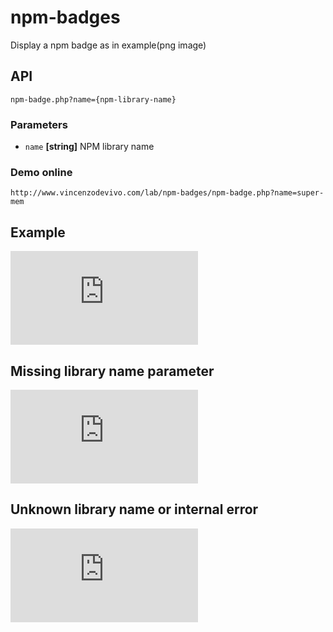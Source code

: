 # npm-badges
Display a npm badge as in example(png image)

## API

`npm-badge.php?name={npm-library-name}`
### Parameters
-   `name` **[string]** NPM library name

### Demo online

`http://www.vincenzodevivo.com/lab/npm-badges/npm-badge.php?name=super-mem`

## Example

![super-mem](http://www.vincenzodevivo.com/lab/npm-badges/npm-badge.php?name=super-mem)

## Missing library name parameter

![no-name](http://www.vincenzodevivo.com/lab/npm-badges/npm-badge.php)

## Unknown library name or internal error 

![unknow name](http://www.vincenzodevivo.com/lab/npm-badges/npm-badge.php?name=super-mem1)